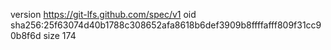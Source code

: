 version https://git-lfs.github.com/spec/v1
oid sha256:25f63074d40b1788c308652afa8618b6def3909b8ffffafff809f31cc90b8f6d
size 174
